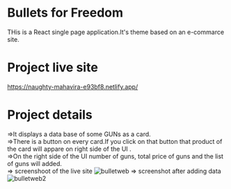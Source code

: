 # Bullets for Freedom
THis is a React single page application.It's theme based on an e-commarce site.
# Project live site
https://naughty-mahavira-e93bf8.netlify.app/
# Project details
=>It displays a data base of some GUNs as a card.\
=>There is a button on every card.If you click on that button that product of the card will appare on right side of the UI .\
=>On the right side of the UI number of guns, total price of guns and the list of guns will added.\
=> screenshoot of the live site ![bulletweb](https://user-images.githubusercontent.com/67954576/134807647-e440c3e3-593f-4272-83c0-828d337ca31a.PNG)
=> screenshot after adding data ![bulletweb2](https://user-images.githubusercontent.com/67954576/134807955-927a2dda-6c70-44d4-b404-3a73f58301cc.PNG)
